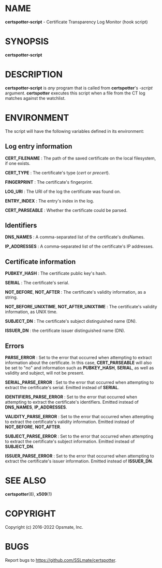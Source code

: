 # NAME

**certspotter-script** - Certificate Transparency Log Monitor (hook script)

# SYNOPSIS

**certspotter-script**

# DESCRIPTION

**certspotter-script** is *any* program that is called from **certspotter**'s
*-script* argument. **certspotter** executes this script when a file from the
CT log matches against the watchlist.

# ENVIRONMENT

The script will have the following variables defined in its environment:

## Log entry information

**CERT\_FILENAME**
:    The path of the saved certificate on the local filesystem, if one exists.

**CERT\_TYPE**
:    The certificate's type (*cert* or *precert*).

**FINGERPRINT**
:    The certificate's fingerprint.

**LOG\_URI**
:    The URI of the log the certificate was found on.

**ENTRY\_INDEX**
:    The entry's index in the log.

**CERT\_PARSEABLE**
:    Whether the certificate could be parsed.

## Identifiers

**DNS\_NAMES**
:    A comma-separated list of the certificate's dnsNames.

**IP\_ADDRESSES**
:    A comma-separated list of the certificate's IP addresses.

## Certificate information

**PUBKEY\_HASH**
:    The certificate public key's hash.

**SERIAL**
:    The certificate's serial.

**NOT\_BEFORE**, **NOT\_AFTER**
:    The certificate's validity information, as a string.

**NOT\_BEFORE\_UNIXTIME**, **NOT\_AFTER\_UNIXTIME**
:    The certificate's validity information, as UNIX time.

**SUBJECT\_DN**
:    The certificate's subject distinguished name (DN).

**ISSUER\_DN**
:    the certificate issuer distinguished name (DN).

## Errors

**PARSE\_ERROR**
:   Set to the error that occurred when attempting to extract information about
    the certificate. In this case, **CERT\_PARSEABLE** will also be set to "no"
    and information such as **PUBKEY\_HASH**, **SERIAL**, as well as validity
    and subject, will not be present.

**SERIAL\_PARSE\_ERROR**
:   Set to the error that occurred when attempting to extract the certificate's
    serial. Emitted instead of **SERIAL**.

**IDENTIFIERS\_PARSE\_ERROR**
:   Set to the error that occurred when attempting to extract the certificate's
    identifiers. Emitted instead of **DNS\_NAMES**, **IP\_ADDRESSES**.

**VALIDITY\_PARSE\_ERROR**
:   Set to the error that occurred when attempting to extract the certificate's
    validity information. Emitted instead of **NOT\_BEFORE**, **NOT\_AFTER**.

**SUBJECT\_PARSE\_ERROR**
:   Set to the error that occurred when attempting to extract the certificate's
    subject information. Emitted instead of **SUBJECT\_DN**.

**ISSUER\_PARSE\_ERROR**
:   Set to the error that occurred when attempting to extract the certificate's
    issuer information. Emitted instead of **ISSUER\_DN**.

# SEE ALSO

**certspotter**(8), **x509**(1)

# COPYRIGHT

Copyright (c) 2016-2022 Opsmate, Inc.

# BUGS

Report bugs to <https://github.com/SSLmate/certspotter>.
